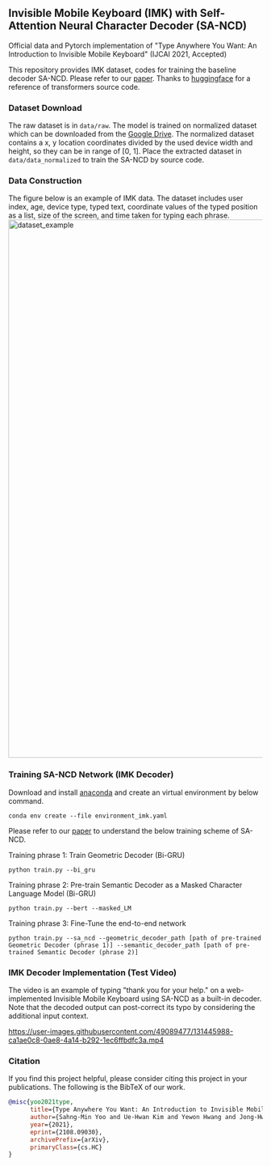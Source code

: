 ## Invisible Mobile Keyboard (IMK) with Self-Attention Neural Character Decoder (SA-NCD)
Official data and Pytorch implementation of "Type Anywhere You Want: An Introduction to Invisible Mobile Keyboard" (IJCAI 2021, Accepted)

This repository provides IMK dataset, codes for training the baseline decoder SA-NCD. Please refer to our [paper](https://www.ijcai.org/proceedings/2021/0242.pdf).
Thanks to [huggingface](https://github.com/huggingface/transformers) for a reference of transformers source code.


### Dataset Download
The raw dataset is in ```data/raw```.
The model is trained on normalized dataset which can be downloaded from the [Google Drive](https://drive.google.com/file/d/1eP2ZnxI1zzvtyyr_iQ_AAnRzyXgV59bI/view?usp=sharing).
The normalized dataset contains a x, y location coordinates divided by the used device width and height, so they can be in range of [0, 1].
Place the extracted dataset in ```data/data_normalized``` to train the SA-NCD by source code.



### Data Construction
The figure below is an example of IMK data. The dataset includes user index, age, device type, typed text, coordinate values of the typed position as a list, size of the screen, and time taken for typing each phrase.
<img width="1065" alt="dataset_example" src="https://user-images.githubusercontent.com/49089477/131512388-4878434c-f14b-4fa2-b46e-eae2347b4c86.png">



### Training SA-NCD Network (IMK Decoder)
Download and install [anaconda](https://docs.anaconda.com/anaconda/install/linux/) and create an virtual environment by below command.
```
conda env create --file environment_imk.yaml
```

Please refer to our [paper](https://www.ijcai.org/proceedings/2021/0242.pdf) to understand the below training scheme of SA-NCD.

Training phrase 1: Train Geometric Decoder (Bi-GRU)
```
python train.py --bi_gru 
```

Training phrase 2: Pre-train Semantic Decoder as a Masked Character Language Model (Bi-GRU)
```
python train.py --bert --masked_LM
```

Training phrase 3: Fine-Tune the end-to-end network
```
python train.py --sa_ncd --geometric_decoder_path [path of pre-trained Geometric Decoder (phrase 1)] --semantic_decoder_path [path of pre-trained Semantic Decoder (phrase 2)]
```

### IMK Decoder Implementation (Test Video)
The video is an example of typing "thank you for your help." on a web-implemented Invisible Mobile Keyboard using SA-NCD as a built-in decoder. Note that the decoded output can post-correct its typo by considering the additional input context.

https://user-images.githubusercontent.com/49089477/131445988-ca1ae0c8-0ae8-4a14-b292-1ec6ffbdfc3a.mp4


### Citation
If you find this project helpful, please consider citing this project in your publications. The following is the BibTeX of our work.

```bibtex
@misc{yoo2021type,
      title={Type Anywhere You Want: An Introduction to Invisible Mobile Keyboard}, 
      author={Sahng-Min Yoo and Ue-Hwan Kim and Yewon Hwang and Jong-Hwan Kim},
      year={2021},
      eprint={2108.09030},
      archivePrefix={arXiv},
      primaryClass={cs.HC}
}
```
